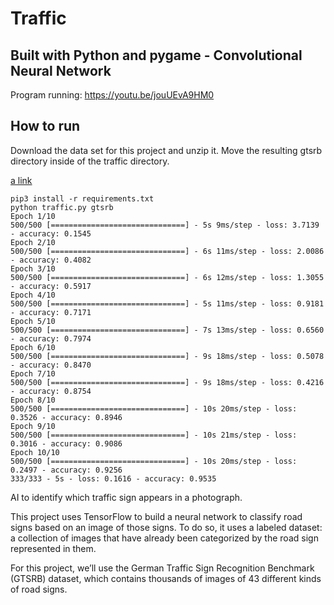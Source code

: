 # Traffic

## Built with Python and pygame - Convolutional Neural Network
Program running: https://youtu.be/jouUEvA9HM0

## How to run
Download the data set for this project and unzip it. Move the resulting gtsrb directory inside of the traffic directory.


[a link](https://cdn.cs50.net/ai/2020/x/projects/5/gtsrb.zip)
```
pip3 install -r requirements.txt
python traffic.py gtsrb
Epoch 1/10
500/500 [==============================] - 5s 9ms/step - loss: 3.7139 - accuracy: 0.1545
Epoch 2/10
500/500 [==============================] - 6s 11ms/step - loss: 2.0086 - accuracy: 0.4082
Epoch 3/10
500/500 [==============================] - 6s 12ms/step - loss: 1.3055 - accuracy: 0.5917
Epoch 4/10
500/500 [==============================] - 5s 11ms/step - loss: 0.9181 - accuracy: 0.7171
Epoch 5/10
500/500 [==============================] - 7s 13ms/step - loss: 0.6560 - accuracy: 0.7974
Epoch 6/10
500/500 [==============================] - 9s 18ms/step - loss: 0.5078 - accuracy: 0.8470
Epoch 7/10
500/500 [==============================] - 9s 18ms/step - loss: 0.4216 - accuracy: 0.8754
Epoch 8/10
500/500 [==============================] - 10s 20ms/step - loss: 0.3526 - accuracy: 0.8946
Epoch 9/10
500/500 [==============================] - 10s 21ms/step - loss: 0.3016 - accuracy: 0.9086
Epoch 10/10
500/500 [==============================] - 10s 20ms/step - loss: 0.2497 - accuracy: 0.9256
333/333 - 5s - loss: 0.1616 - accuracy: 0.9535

```

AI to identify which traffic sign appears in a photograph.

This project uses TensorFlow to build a neural network to classify road signs based on an image of those signs. To do so, it uses a labeled dataset: a collection of images that have already been categorized by the road sign represented in them.

For this project, we’ll use the German Traffic Sign Recognition Benchmark (GTSRB) dataset, which contains thousands of images of 43 different kinds of road signs.
